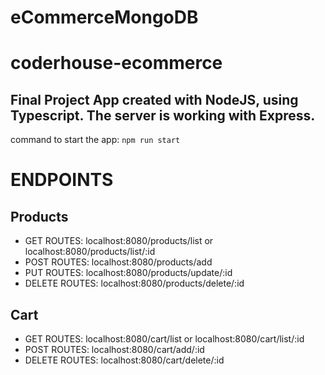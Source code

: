 # eCommerceMongoDB
# coderhouse-ecommerce 
## Final Project App created with NodeJS, using Typescript. The server is working with Express.   
command to start the app: ``` npm run start  ```  
# ENDPOINTS 
## Products   
- GET ROUTES: localhost:8080/products/list or localhost:8080/products/list/:id 
- POST ROUTES: localhost:8080/products/add 
- PUT ROUTES: localhost:8080/products/update/:id
- DELETE ROUTES: localhost:8080/products/delete/:id  
## Cart
-  GET ROUTES: localhost:8080/cart/list or localhost:8080/cart/list/:id 
-  POST ROUTES: localhost:8080/cart/add/:id 
-  DELETE ROUTES: localhost:8080/cart/delete/:id
